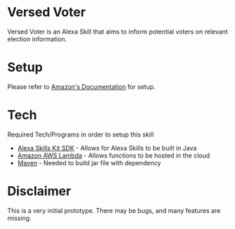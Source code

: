 # Versed Voter
Versed Voter is an Alexa Skill that aims to inform potential voters on relevant election information. 

# Setup
Please refer to [Amazon's Documentation](https://alexa-skills-kit-sdk-for-java.readthedocs.io/en/latest/Setting-Up-The-ASK-SDK.html) for setup. 


# Tech

Required Tech/Programs in order to setup this skill

* [Alexa Skills Kit SDK](https://github.com/alexa/alexa-skills-kit-sdk-for-java) - Allows for Alexa Skills to be built in Java
* [Amazon AWS Lambda](https://aws.amazon.com/lambda/) - Allows functions to be hosted in the cloud
* [Maven](https://mvnrepository.com/artifact/com.amazon.alexa/ask-sdk) - Needed to build jar file with dependency



# Disclaimer
This is a very initial prototype. There may be bugs, and many features are missing. 


